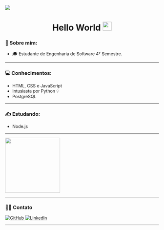 <img src='https://media-exp1.licdn.com/dms/image/C4D16AQED6UFmK_Ao6A/profile-displaybackgroundimage-shrink_350_1400/0/1603666821175?e=1639612800&v=beta&t=gkAz6raNXNfuYsgevKnJKZihNChO6sGpq68zRF5FZ2g'>
<h1 align='center'> Hello World <img src="https://github.com/TheDudeThatCode/TheDudeThatCode/blob/master/Assets/Hi.gif" width="29px"> </h1>
<p align="center">

### 🤵 Sobre mim:

- 🎓 Estudante de Engenharia de Software 4° Semestre.

---
  
### :computer: Conhecimentos:
- HTML, CSS e JavaScript
- Intusiasta por Python 💡
- PostgreSQL

---
  
### :writing_hand: Estudando:
- Node.js
  
---

<p>
<a href="https://github.com/zThanael">
  <img height="180em" src="https://github-readme-stats.vercel.app/api?username=zThanael&show_icons=true&theme=radical" />
</a>
</p>

---

### 🤝🏻 Contato 
<div align="left">
   <a href="https://github.com/zThanael">
    <img 
      alt="GitHub" 
      title="zThanael"
      src="https://img.shields.io/badge/github%20-%23121011.svg?&style=for-the-badge&logo=github&logoColor=white"
    />
   </a>
   <a href="www.linkedin.com/in/thanaelbutewicz">
    <img 
      alt="LinkedIn" 
      title="Thanael Butewicz"
      src="https://img.shields.io/badge/linkedin%20-%230077B5.svg?&style=for-the-badge&logo=linkedin&logoColor=white"
    />
   </a>
</div>

---
